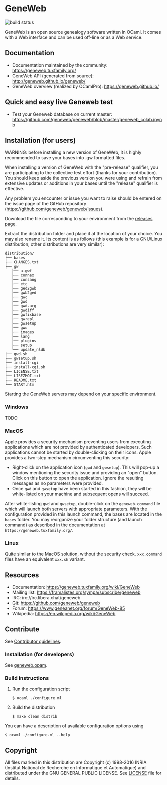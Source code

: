 # GeneWeb

![build status](https://github.com/geneweb/geneweb/actions/workflows/ci.yml/badge.svg)

GeneWeb is an open source genealogy software written in OCaml. It comes
with a Web interface and can be used off-line or as a Web service.

## Documentation

- Documentation maintained by the community: https://geneweb.tuxfamily.org/
- GeneWeb API (generated from source): http://geneweb.github.io/geneweb/
- GeneWeb overview (realized by OCamlPro): https://geneweb.github.io/

## Quick and easy live Geneweb test

- Test your Geneweb database on current master: https://github.com/geneweb/geneweb/blob/master/geneweb_colab.ipynb

## Installation (for users)

WARNING: before installing a new version of GeneWeb, it is highly recommended to save
your bases into .gw formatted files.

When installing a version of GeneWeb with the "pre-release" qualifier, you are
participating to the collective test effort (thanks for your contribution). You should keep aside the previous version
you were using and refrain from extensive updates or additions in your bases
until the "release" qualifier is effective.

Any problem you encounter or issue you want to raise should be entered on the issue page
of the GitHub repository (https://github.com/geneweb/geneweb/issues).

Download the file corresponding to your environment from
the [releases page](https://github.com/geneweb/geneweb/releases).

Extract the distribution folder and place it at the location of your choice. You may also rename it.
Its content is as follows (this example is for a GNU/Linux distribution;
other distributions are very similar):

```
distribution/
├── bases
├── CHANGES.txt
├── gw
   ├── a.gwf
   ├── connex
   ├── consang
   ├── etc
   ├── ged2gwb
   ├── gwb2ged
   ├── gwc
   ├── gwd
   ├── gwd.arg
   ├── gwdiff
   ├── gwfixbase
   ├── gwrepl
   ├── gwsetup
   ├── gwu
   ├── images
   ├── lang
   ├── plugins
   ├── setup
   └── update_nldb
├── gwd.sh
├── gwsetup.sh
├── install-cgi
├── install-cgi.sh
├── LICENSE.txt
├── LISEZMOI.txt
├── README.txt
└── START.htm
```

Starting the GeneWeb servers may depend on your specific environment.

### Windows

TODO

### MacOS

Apple provides a security mechanism preventing users from executing applications
which are not provided by authenticated developers. Such applications cannot be started
by double-clicking on their icons.
Apple provides a two-step mechanism circumventing this security:
* Right-click on the application icon (```gwd``` and ```gwsetup```). This will pop-up a window
mentioning the security issue and providing an "open" button. Click on this button to open
the application. Ignore the resulting messages as no parameters were provided.
* Once ```gwd``` and ```gwsetup``` have been started in this fashion, they will be white-listed
on your machine and subsequent opens will succeed.

After white-listing ```gwd``` and ```gwsetup```, double-click on the ```geneweb.command```
file which will launch both servers with appropriate parameters.
With the configuration provided in this launch command, the bases are located in
the ```bases``` folder.
You may reorganize your folder structure (and launch command) as described in the
documentation at ```https://geneweb.tuxfamily.org/```.

### Linux

Quite similar to the MacOS solution, without the security check.
```xxx.command``` files have an equivalent ```xxx.sh``` variant.

## Resources

* Documentation: https://geneweb.tuxfamily.org/wiki/GeneWeb
* Mailing list: https://framalistes.org/sympa/subscribe/geneweb
* IRC: irc://irc.libera.chat/geneweb
* Git: https://github.com/geneweb/geneweb
* Forum: https://www.geneanet.org/forum/GeneWeb-85
* Wikipedia: https://en.wikipedia.org/wiki/GeneWeb

## Contribute

See [Contributor guidelines](CONTRIBUTING.md).

### Installation (for developers)

See [geneweb.opam](./geneweb.opam).

### Build instructions

1. Run the configuration script
   ```
   $ ocaml ./configure.ml
   ```
2. Build the distribution
   ```
   $ make clean distrib
   ```

You can have a description of available configuration options using
```
$ ocaml ./configure.ml --help
```

## Copyright

All files marked in this distribution are Copyright (c) 1998-2016 INRIA
(Institut National de Recherche en Informatique et Automatique) and
distributed under the GNU GENERAL PUBLIC LICENSE. See [LICENSE](LICENSE) file
for details.
